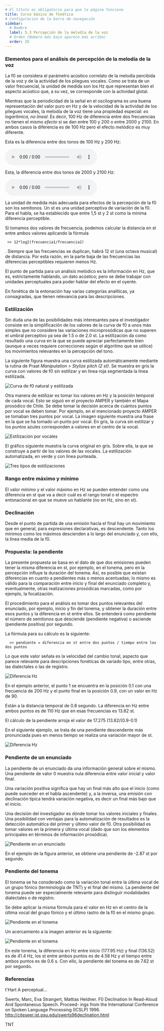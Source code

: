 ```yaml
---
# El título es obligatorio para que la página funcione
title: Curso básico de fonética
# Configuracion de la barra de navegación
sidebar:
  # Nombre
  label: 5.3 Percepción de la melodía de la voz
  # Orden (Número más bajo aparece más arriba)
  order: 25
---
```



### Elementos para el análisis de percepción de la melodía de la voz

La f0 se considera el parámetro acústico correlato de la melodía percibida de la voz y de la actividad de los pliegues vocales. Como se trata de un valor frecuencial, la unidad de medida son los Hz que representan bien el aspecto acústico que, a su vez, se corresponde con la actividad glotal.

Mientras que la periodicidad de la señal en el oscilograma es una buena representación del valor puro en Hz y de la velocidad de la actividad de los pliegues vocales, la melodía de la voz tiene una propiedad especial: *es logarítmica, no lineal*. Es decir, 100 Hz de diferencia entre dos frecuencias no tienen el mismo *efecto* si se dan entre 100 y 200 o entre 2000 y 2100. En ambos casos la diferencia es de 100 Hz pero el efecto *melódico* es muy diferente.

Esta es la diferencia entre dos tonos de 100 Hz y 200 Hz:

<audio controls src="/sonidos/100_200.mp3"></audio>

Esta, la diferencia entre dos tonos de 2000 y 2100 Hz:

<audio controls src="/sonidos/2000_2100.mp3"></audio>


La unidad de medida más adecuada para efectos de la percepción de la f0 son los semitonos. Un st es una unidad perceptiva de variación de la f0. Para el habla, se ha establecido que entre 1,5 st y 2 st como la mínima diferencia perceptible.

Si tomamos dos valores de frecuencia, podemos calcular la distancia en st entre ambos valores aplicando la fórmula

     >> 12*log2(frecuencia1/frecuencia2)

. Siempre que las frecuencias se duplican, habrá 12 st (una octava musical) de distancia. Por esta razón, en la parte baja de las frecuencias las diferencias perceptibles requieren menos Hz.

El punto de partida para un análisis melódico es la información en Hz, que es, estrictamente hablando, un dato acústico; pero se debe trabajar con unidades perceptuales para poder hablar del efecto en el oyente.

En fonética de la entonación hay varias categorías analíticas, ya consagradas, que tienen relevancia para las descripciones.

### Estilización

Sin duda una de las posibilidades más interesantes para el investigador consiste en la simplificación de los valores de la curva de f0 a unos más simples que no considere las variaciones microprosódicas que no superen el umbral perceptivo ya sea de 1.5 o de 2.0 st. La estilización da como resultado una curva en la que se puede apreciar perfectamente bien (aunque a veces requiere correcciones según el algoritmo que se utilice) los movimientos relevantes en la percepción del tono.

La siguiente figura muestra una curva estilizada automáticamente mediante la rutina de Praat *Manipulation > Stylize pitch (2 st)*. Se muestra en gris la curva con valores de f0 sin estilizar y en línea roja segmentada la línea estilizada.

![Curva de f0 natural y estilizada](/imagenes/estilizada_leenellibroloslideres.png)

Otra manera de estilizar es tomar los valores en Hz y la posición temporal de cada vocal. Esto se siguió en el proyecto AMPER y también el Mapa prosódico de Chile. Se debe tomar la decisión acerca de cuántos puntos por vocal se deben tomar. Por ejemplo, en el mencionado proyecto AMPER se tomaban tres puntos por vocal. La imagen siguiente muestra una frase en la que se ha tomado un punto por vocal. En gris, la curva sin estilizar y los puntos azules corresponden a valores en el centro de la vocal.

![Estilización por vocales](/imagenes/estilizada_por_vocales_leenellibroloslideres.png)

El gráfico siguiente muestra la curva original en gris. Sobre ella, la que se construye a partir de los valores de las vocales. La estilización automatizada, en verde y con línea punteada.

![Tres tipos de estilizaciones](/imagenes/tres_estilizaciones_superpuestas.png)



### Rango entre máximo y mínimo

El valor mínimo y el valor máximo en Hz se pueden entender como una diferencia en st que va a decir cuál es el rango tonal o el espectro entonacional en que se mueve un hablante (no en Hz, sino en st).


### Declinación

Desde el punto de partida de una emisión hacia el final hay un movimiento que en general, para expresiones declarativas, es descendente. Tanto los mínimos como los máximos descienden a lo largo del enunciado y, con ello, la línea media de la f0.


### Propuesta: la pendiente

La presente propuesta se basa en el dato de que dos emisiones pueden tener la misma diferencia en st, por ejemplo, en el tonema, pero en la percepción influye la duración del tonema. Así, es posible que existan diferencias en cuanto a pendientes más o menos acentuadas; lo mismo es válido para la comparación entre inicio y final del enunciado completo y, eventualmente, otras realizaciones prosódicas marcadas, como por ejemplo, la focalización.

El procedimiento para el análisis es tomar dos puntos relevantes del enunciado, por ejemplo, inicio y fin del tonema, y obtener la duración entre esos puntos y la diferencia en st entre ellos. Se entenderá como pendiente el número de semitonos que desciende (pendiente negativa) o asciende (pendiente positiva) por segundo.

La fórmula para su cálculo es la siguiente:


      >> pendiente = diferencia en st entre dos puntos / tiempo entre los dos puntos


Lo que este valor señala es la velocidad del cambio tonal, aspecto que parece relevante para descripciones fonéticas de variado tipo, entre otras, las dialectales o las de registro.

![Diferencia Hz](/imagenes/intro_distancia_pendiente.png)

En el ejemplo anterior, el punto 1 se encuentra en la posición 0.1 con una frecuencia de 200 Hz y el punto final en la posición 0.9, con un valor en Hz de 90.

Están a la distancia temporal de 0.8 segundo. La diferencia en Hz entre ambos puntos es de 110 Hz que en esas frecuencias es 13.82 st.

El cálculo de la pendiente arroja el valor de 17.275  (13.82/(0.9-0.1)

En el siguiente ejemplo, se trata de una pendiente descendente más pronunciada pues en menos tiempo se realiza una variación mayor de st.

![Diferencia Hz](/imagenes/intro_distancia_pendiente_2.png)


### Pendiente de un enunciado

La pendiente de un enunciado da una información general sobre el mismo. Una pendiente de valor 0 muestra nula diferencia entre valor inicial y valor final.

Una variación positiva significa que hay un final más alto que el inicio (como puede sueceder en el habla ascendente) y, a la inversa, una emisión con declinación típica tendrá variación negativa, es decir un final más bajo que el inicio.

Una decisión del investigador es dónde tomar los valores iniciales y finales. Una posibilidad con ventajas para la automatización de resultados es la detección automática del primer y último valor de f0. Otra posibilidad es tomar valores en la primera y última vocal (dado que son los elementos principales en términos de información prosódica).

![Pendiente en un enunciado](/imagenes/pendiente_leen_el_libro_los_lideres.png)

En el ejemplo de la figura anterior, se obtiene una pendiente de -2.87 st por segundo.

### Pendiente del tonema

El tonema se ha consderado como la variación tonal entre la última vocal de un grupo fónico (terminología de TNT) y el final del mismo. La pendiente del tonema puede ser especialmente relevante para distinguir modalidades dialectales o de registro.

Se debe aplicar la misma fórmula para el valor en Hz en el centro de la última vocal del grupo fónico y el último rastro de la f0 en el mismo grupo.

![Pendiente en el tonema](/imagenes/pendiente_leen_el_libro_los_lideres_tonema_01.png)

Un acercamiento a la imagen anterior es la siguiente:

![Pendiente en el tonema](/imagenes/delmundo_tonema.png)

En este tonema, la diferencia en Hz entre inicio (177.95 Hz) y final (136.52) es de 41.4 Hz, los st entre ambos puntos es de 4.58 Hz y el tiempo entre ambos puntos es de 0.6 s. Con ello, la pendiente del tonema es de 7.62 st por segundo.

### Referencias

t'Hart A perceptual...

Swerts, Marc, Eva Strangert, Mattias Heldner. F0 Declination In Read-Aloud And Spontaneous Speech. Proceed- ings from the International Conference on Spoken Language Processing (ICSLP) 1996. 
http://citeseer.ist.psu.edu/swerts96declination.html

TNT



